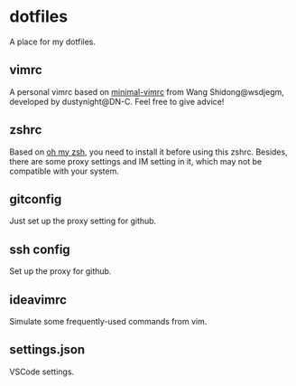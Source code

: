 # dotfiles

A place for my dotfiles.



## vimrc

A personal vimrc based on [minimal-vimrc](https://github.com/wsdjeg/vim-galore-zh_cn/blob/master/contents/minimal-vimrc.vim) from Wang Shidong@wsdjegm, developed by dustynight@DN-C. Feel free to give advice!



## zshrc

Based on [oh my zsh](https://github.com/ohmyzsh/ohmyzsh), you need to install it before using this zshrc. Besides, there are some proxy settings and IM setting in it, which may not be compatible with your system.



## gitconfig

Just set up the proxy setting for github.



## ssh config

Set up the proxy for github.



## ideavimrc

Simulate some frequently-used commands from vim. 



## settings.json

VSCode settings. 